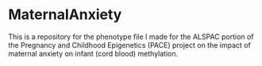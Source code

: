 # MaternalAnxiety
This is a repository for the phenotype file I made for the ALSPAC portion of the Pregnancy and Childhood Epigenetics (PACE) project on the impact of maternal anxiety on infant (cord blood) methylation.
